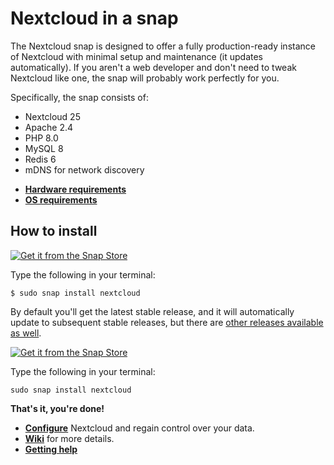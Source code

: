 # Nextcloud in a snap
The Nextcloud snap is designed to offer a fully production-ready instance of Nextcloud with minimal setup and maintenance (it updates automatically). If you aren't a web developer and don't need to tweak Nextcloud like one, the snap will probably work perfectly for you.

Specifically, the snap consists of:

- Nextcloud 25
- Apache 2.4
- PHP 8.0
- MySQL 8
- Redis 6
- mDNS for network discovery

* [**Hardware requirements**](https://github.com/nextcloud-snap/nextcloud-snap/wiki/Hardware-requirements)
* [**OS requirements**](https://github.com/nextcloud-snap/nextcloud-snap/wiki/OS-requirements)

## How to install

[![Get it from the Snap Store](https://snapcraft.io/static/images/badges/en/snap-store-white.svg)](https://snapcraft.io/nextcloud)

Type the following in your terminal:

```
$ sudo snap install nextcloud
```

By default you'll get the latest stable release, and it will automatically update to subsequent stable releases, but there are [other releases available as well](https://github.com/nextcloud/nextcloud-snap/wiki/Release-strategy).

[![Get it from the Snap Store](https://snapcraft.io/static/images/badges/en/snap-store-white.svg)](https://snapcraft.io/nextcloud)

Type the following in your terminal:
```
sudo snap install nextcloud
```
**That's it, you're done!**

* [**Configure**](https://github.com/nextcloud-snap/nextcloud-snap/wiki/configure-Nextcloud-snap) Nextcloud and regain control over your data.
* [**Wiki**](https://github.com/nextcloud-snap/nextcloud-snap/wiki/Nextcloud-snap-wiki) for more details.
* [**Getting help**](https://github.com/nextcloud-snap/nextcloud-snap/wiki/Getting-help)

